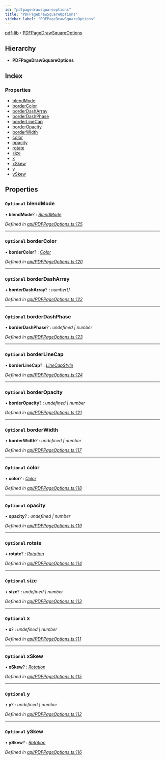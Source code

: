 ```yaml
---
id: "pdfpagedrawsquareoptions"
title: "PDFPageDrawSquareOptions"
sidebar_label: "PDFPageDrawSquareOptions"
---
```


[pdf-lib](../index.md) › [PDFPageDrawSquareOptions](pdfpagedrawsquareoptions.md)

## Hierarchy

* **PDFPageDrawSquareOptions**

## Index

### Properties

* [blendMode](pdfpagedrawsquareoptions.md#optional-blendmode)
* [borderColor](pdfpagedrawsquareoptions.md#optional-bordercolor)
* [borderDashArray](pdfpagedrawsquareoptions.md#optional-borderdasharray)
* [borderDashPhase](pdfpagedrawsquareoptions.md#optional-borderdashphase)
* [borderLineCap](pdfpagedrawsquareoptions.md#optional-borderlinecap)
* [borderOpacity](pdfpagedrawsquareoptions.md#optional-borderopacity)
* [borderWidth](pdfpagedrawsquareoptions.md#optional-borderwidth)
* [color](pdfpagedrawsquareoptions.md#optional-color)
* [opacity](pdfpagedrawsquareoptions.md#optional-opacity)
* [rotate](pdfpagedrawsquareoptions.md#optional-rotate)
* [size](pdfpagedrawsquareoptions.md#optional-size)
* [x](pdfpagedrawsquareoptions.md#optional-x)
* [xSkew](pdfpagedrawsquareoptions.md#optional-xskew)
* [y](pdfpagedrawsquareoptions.md#optional-y)
* [ySkew](pdfpagedrawsquareoptions.md#optional-yskew)

## Properties

### `Optional` blendMode

• **blendMode**? : *[BlendMode](../enums/blendmode.md)*

*Defined in [api/PDFPageOptions.ts:125](https://github.com/Hopding/pdf-lib/blob/aa457ba/src/api/PDFPageOptions.ts#L125)*

___

### `Optional` borderColor

• **borderColor**? : *[Color](../index.md#color)*

*Defined in [api/PDFPageOptions.ts:120](https://github.com/Hopding/pdf-lib/blob/aa457ba/src/api/PDFPageOptions.ts#L120)*

___

### `Optional` borderDashArray

• **borderDashArray**? : *number[]*

*Defined in [api/PDFPageOptions.ts:122](https://github.com/Hopding/pdf-lib/blob/aa457ba/src/api/PDFPageOptions.ts#L122)*

___

### `Optional` borderDashPhase

• **borderDashPhase**? : *undefined | number*

*Defined in [api/PDFPageOptions.ts:123](https://github.com/Hopding/pdf-lib/blob/aa457ba/src/api/PDFPageOptions.ts#L123)*

___

### `Optional` borderLineCap

• **borderLineCap**? : *[LineCapStyle](../enums/linecapstyle.md)*

*Defined in [api/PDFPageOptions.ts:124](https://github.com/Hopding/pdf-lib/blob/aa457ba/src/api/PDFPageOptions.ts#L124)*

___

### `Optional` borderOpacity

• **borderOpacity**? : *undefined | number*

*Defined in [api/PDFPageOptions.ts:121](https://github.com/Hopding/pdf-lib/blob/aa457ba/src/api/PDFPageOptions.ts#L121)*

___

### `Optional` borderWidth

• **borderWidth**? : *undefined | number*

*Defined in [api/PDFPageOptions.ts:117](https://github.com/Hopding/pdf-lib/blob/aa457ba/src/api/PDFPageOptions.ts#L117)*

___

### `Optional` color

• **color**? : *[Color](../index.md#color)*

*Defined in [api/PDFPageOptions.ts:118](https://github.com/Hopding/pdf-lib/blob/aa457ba/src/api/PDFPageOptions.ts#L118)*

___

### `Optional` opacity

• **opacity**? : *undefined | number*

*Defined in [api/PDFPageOptions.ts:119](https://github.com/Hopding/pdf-lib/blob/aa457ba/src/api/PDFPageOptions.ts#L119)*

___

### `Optional` rotate

• **rotate**? : *[Rotation](../index.md#rotation)*

*Defined in [api/PDFPageOptions.ts:114](https://github.com/Hopding/pdf-lib/blob/aa457ba/src/api/PDFPageOptions.ts#L114)*

___

### `Optional` size

• **size**? : *undefined | number*

*Defined in [api/PDFPageOptions.ts:113](https://github.com/Hopding/pdf-lib/blob/aa457ba/src/api/PDFPageOptions.ts#L113)*

___

### `Optional` x

• **x**? : *undefined | number*

*Defined in [api/PDFPageOptions.ts:111](https://github.com/Hopding/pdf-lib/blob/aa457ba/src/api/PDFPageOptions.ts#L111)*

___

### `Optional` xSkew

• **xSkew**? : *[Rotation](../index.md#rotation)*

*Defined in [api/PDFPageOptions.ts:115](https://github.com/Hopding/pdf-lib/blob/aa457ba/src/api/PDFPageOptions.ts#L115)*

___

### `Optional` y

• **y**? : *undefined | number*

*Defined in [api/PDFPageOptions.ts:112](https://github.com/Hopding/pdf-lib/blob/aa457ba/src/api/PDFPageOptions.ts#L112)*

___

### `Optional` ySkew

• **ySkew**? : *[Rotation](../index.md#rotation)*

*Defined in [api/PDFPageOptions.ts:116](https://github.com/Hopding/pdf-lib/blob/aa457ba/src/api/PDFPageOptions.ts#L116)*
